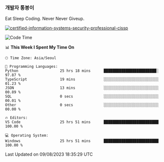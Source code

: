 ### 개발자 통붕이
Eat Sleep Coding.
Never Never Giveup.

[![certified-information-systems-security-professional-cissp](https://user-images.githubusercontent.com/44606727/157613689-acd84ec6-5f8f-4e79-89d9-a8d51f033634.png)](https://www.credly.com/badges/f394a010-85a0-450b-9136-8043af01d71c/public_url)

<!--START_SECTION:waka-->
![Code Time](http://img.shields.io/badge/Code%20Time-1%2C724%20hrs%209%20mins-blue)

📊 **This Week I Spent My Time On** 

```text
🕑︎ Time Zone: Asia/Seoul

💬 Programming Languages: 
Python                   25 hrs 18 mins      ████████████████████████░   97.87 % 
TypeScript               19 mins             ░░░░░░░░░░░░░░░░░░░░░░░░░   01.23 % 
JSON                     13 mins             ░░░░░░░░░░░░░░░░░░░░░░░░░   00.89 % 
SQL                      0 secs              ░░░░░░░░░░░░░░░░░░░░░░░░░   00.01 % 
Other                    0 secs              ░░░░░░░░░░░░░░░░░░░░░░░░░   00.00 % 

🔥 Editors: 
VS Code                  25 hrs 51 mins      █████████████████████████   100.00 % 

💻 Operating System: 
Windows                  25 hrs 51 mins      █████████████████████████   100.00 % 
```


 Last Updated on 09/08/2023 18:35:29 UTC
<!--END_SECTION:waka-->

